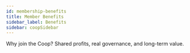 ```yaml
---
id: membership-benefits
title: Member Benefits
sidebar_label: Benefits
sidebar: coopSidebar
---
```


Why join the Coop? Shared profits, real governance, and long-term value.
